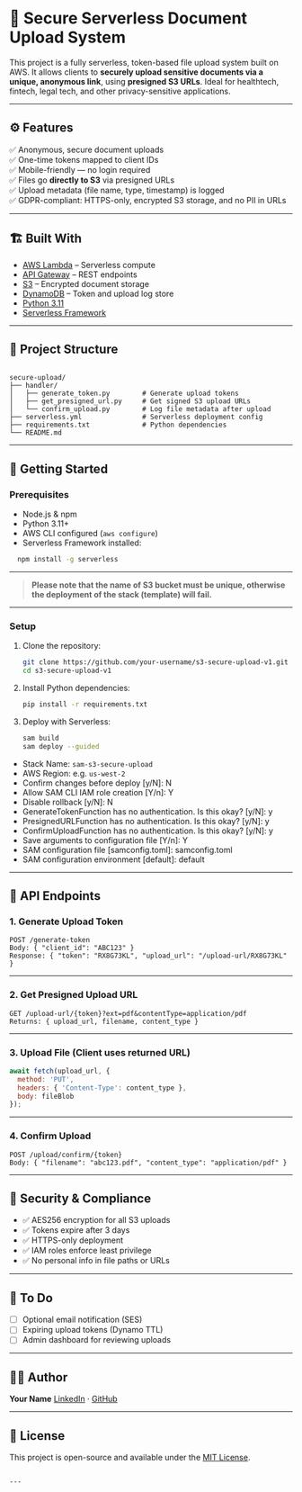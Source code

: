 
# 🔐 Secure Serverless Document Upload System

This project is a fully serverless, token-based file upload system built on AWS. It allows clients to **securely upload sensitive documents via a unique, anonymous link**, using **presigned S3 URLs**. Ideal for healthtech, fintech, legal tech, and other privacy-sensitive applications.

---

## ⚙️ Features

✅ Anonymous, secure document uploads  
✅ One-time tokens mapped to client IDs  
✅ Mobile-friendly — no login required  
✅ Files go **directly to S3** via presigned URLs  
✅ Upload metadata (file name, type, timestamp) is logged  
✅ GDPR-compliant: HTTPS-only, encrypted S3 storage, and no PII in URLs

---

## 🏗️ Built With

- [AWS Lambda](https://aws.amazon.com/lambda/) – Serverless compute
- [API Gateway](https://aws.amazon.com/api-gateway/) – REST endpoints
- [S3](https://aws.amazon.com/s3/) – Encrypted document storage
- [DynamoDB](https://aws.amazon.com/dynamodb/) – Token and upload log store
- [Python 3.11](https://www.python.org/)
- [Serverless Framework](https://www.serverless.com/)

---

## 📁 Project Structure

```

secure-upload/
├── handler/
│   ├── generate_token.py        # Generate upload tokens
│   ├── get_presigned_url.py     # Get signed S3 upload URLs
│   └── confirm_upload.py        # Log file metadata after upload
├── serverless.yml               # Serverless deployment config
├── requirements.txt             # Python dependencies
└── README.md

````

---

## 🚀 Getting Started

### Prerequisites

- Node.js & npm
- Python 3.11+
- AWS CLI configured (`aws configure`)
- Serverless Framework installed:
```bash
  npm install -g serverless
```

---
> __Please note that the name of S3 bucket must be unique, otherwise the deployment of the stack (template) will fail.__
---
### Setup

1. Clone the repository:

   ```bash
   git clone https://github.com/your-username/s3-secure-upload-v1.git
   cd s3-secure-upload-v1
   ```

2. Install Python dependencies:

   ```bash
   pip install -r requirements.txt
   ```

3. Deploy with Serverless:

   ```bash
   sam build
   sam deploy --guided
   ```
* Stack Name: `sam-s3-secure-upload`
* AWS Region: e.g. `us-west-2`
* Confirm changes before deploy [y/N]: N
* Allow SAM CLI IAM role creation [Y/n]: Y
* Disable rollback [y/N]: N
* GenerateTokenFunction has no authentication. Is this okay? [y/N]: y
* PresignedURLFunction has no authentication. Is this okay? [y/N]: y
* ConfirmUploadFunction has no authentication. Is this okay? [y/N]: y
* Save arguments to configuration file [Y/n]: Y
* SAM configuration file [samconfig.toml]: samconfig.toml
* SAM configuration environment [default]: default
  
---

## 🧪 API Endpoints

### 1. Generate Upload Token

```
POST /generate-token
Body: { "client_id": "ABC123" }
Response: { "token": "RX8G73KL", "upload_url": "/upload-url/RX8G73KL" }
```

---

### 2. Get Presigned Upload URL

```
GET /upload-url/{token}?ext=pdf&contentType=application/pdf
Returns: { upload_url, filename, content_type }
```

---

### 3. Upload File (Client uses returned URL)

```js
await fetch(upload_url, {
  method: 'PUT',
  headers: { 'Content-Type': content_type },
  body: fileBlob
});
```

---

### 4. Confirm Upload

```
POST /upload/confirm/{token}
Body: { "filename": "abc123.pdf", "content_type": "application/pdf" }
```

---

## 🔐 Security & Compliance

* ✅ AES256 encryption for all S3 uploads
* ✅ Tokens expire after 3 days
* ✅ HTTPS-only deployment
* ✅ IAM roles enforce least privilege
* ✅ No personal info in file paths or URLs

---

## 📌 To Do

* [ ] Optional email notification (SES)
* [ ] Expiring upload tokens (Dynamo TTL)
* [ ] Admin dashboard for reviewing uploads

---

## 🧑‍💻 Author

**Your Name**
[LinkedIn](https://www.linkedin.com/in/yourprofile) · [GitHub](https://github.com/your-username)

---

## 📝 License

This project is open-source and available under the [MIT License](LICENSE).

```

---

